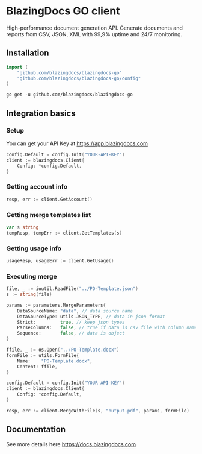 # BlazingDocs GO client
High-performance document generation API. Generate documents and reports from СSV, JSON, XML with 99,9% uptime and 24/7 monitoring.

## Installation

```go
import (
    "github.com/blazingdocs/blazingdocs-go"
    "github.com/blazingdocs/blazingdocs-go/config"
)
```

```
go get -u github.com/blazingdocs/blazingdocs-go
```

## Integration basics

### Setup

You can get your API Key at https://app.blazingdocs.com

```go
config.Default = config.Init("YOUR-API-KEY")
client := blazingdocs.Client{
    Config: *config.Default,
}
```

### Getting account info

```go
resp, err := client.GetAccount()
```

### Getting merge templates list

```go
var s string
tempResp, tempErr := client.GetTemplates(s)
```

### Getting usage info

```go
usageResp, usageErr := client.GetUsage()
```

### Executing merge

```go
file, _ := ioutil.ReadFile("../PO-Template.json")
s := string(file)

params := parameters.MergeParameters{
    DataSourceName: "data", // data source name
    DataSourceType: utils.JSON_TYPE, // data in json format
    Strict:         true, // keep json types
    ParseColumns:   false, // true if data is csv file with column names
    Sequence:       false, // data is object
}

ffile, _ := os.Open("../PO-Template.docx")
formFile := utils.FormFile{
    Name:    "PO-Template.docx",
    Content: ffile,
}

config.Default = config.Init("YOUR-API-KEY")
client := blazingdocs.Client{
    Config: *config.Default,
}

resp, err := client.MergeWithFile(s, "output.pdf", params, formFile)
```

## Documentation

See more details here https://docs.blazingdocs.com
